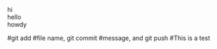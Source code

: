 <!DOCTYPE html>
<html>
  <div>
    hi 
    <div>
      hello
        <div>
        howdy
        </div>
    </div>
  </div>

#git add #file name, git commit #message, and git push
#This is a test